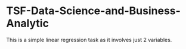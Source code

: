 # TSF-Data-Science-and-Business-Analytic
This is a simple linear regression task as it involves just 2 variables.
